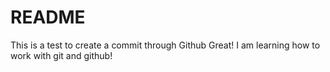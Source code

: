 # README #
This is a test to create a commit through Github
Great! I  am learning how to work with git and github!